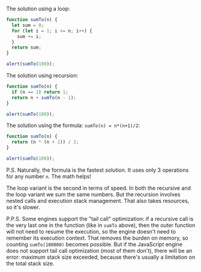 The solution using a loop:

```js run
function sumTo(n) {
  let sum = 0;
  for (let i = 1; i <= n; i++) {
    sum += i;
  }
  return sum;
}

alert(sumTo(100));
```

The solution using recursion:

```js run
function sumTo(n) {
  if (n == 1) return 1;
  return n + sumTo(n - 1);
}

alert(sumTo(100));
```

The solution using the formula: `sumTo(n) = n*(n+1)/2`:

```js run
function sumTo(n) {
  return (n * (n + 1)) / 2;
}

alert(sumTo(100));
```

P.S. Naturally, the formula is the fastest solution. It uses only 3 operations for any number `n`. The math helps!

The loop variant is the second in terms of speed. In both the recursive and the loop variant we sum the same numbers. But the recursion involves nested calls and execution stack management. That also takes resources, so it's slower.

P.P.S. Some engines support the "tail call" optimization: if a recursive call is the very last one in the function (like in `sumTo` above), then the outer function will not need to resume the execution, so the engine doesn't need to remember its execution context. That removes the burden on memory, so counting `sumTo(100000)` becomes possible. But if the JavaScript engine does not support tail call optimization (most of them don't), there will be an error: maximum stack size exceeded, because there's usually a limitation on the total stack size.
